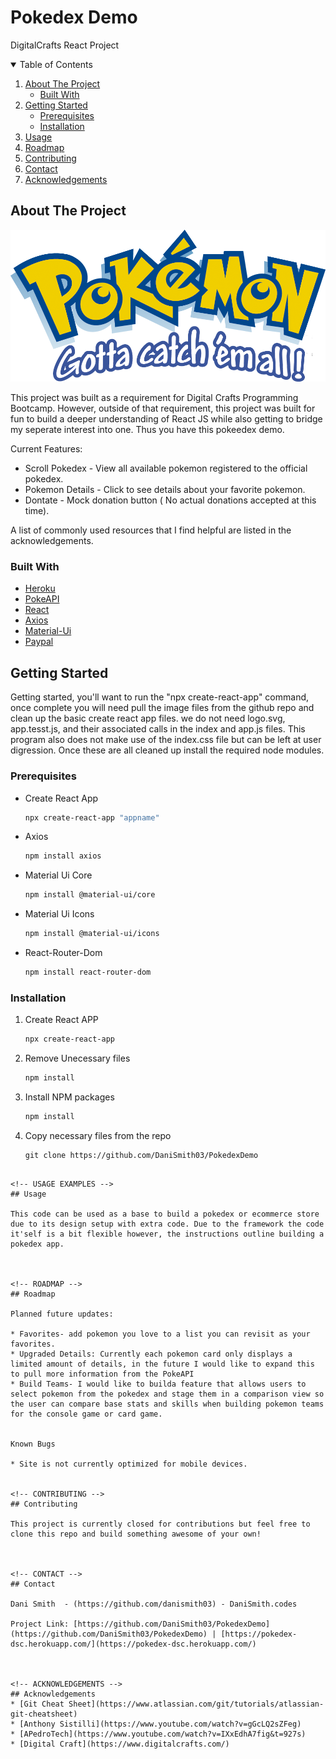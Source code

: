 # Pokedex Demo
DigitalCrafts React Project


<!-- TABLE OF CONTENTS -->
<details open="open">
  <summary>Table of Contents</summary>
  <ol>
    <li>
      <a href="#about-the-project">About The Project</a>
      <ul>
        <li><a href="#built-with">Built With</a></li>
      </ul>
    </li>
    <li>
      <a href="#getting-started">Getting Started</a>
      <ul>
        <li><a href="#prerequisites">Prerequisites</a></li>
        <li><a href="#installation">Installation</a></li>
      </ul>
    </li>
    <li><a href="#usage">Usage</a></li>
    <li><a href="#roadmap">Roadmap</a></li>
    <li><a href="#contributing">Contributing</a></li>
    <li><a href="#contact">Contact</a></li>
    <li><a href="#acknowledgements">Acknowledgements</a></li>
  </ol>
</details>



<!-- ABOUT THE PROJECT -->
## About The Project

[![Pokemon Logo](src/images/pokeLogo.png)](https://pokedex-dsc.herokuapp.com/)

This project was built as a requirement for Digital Crafts Programming Bootcamp. However, outside of that requirement, this project was built for fun to build a deeper understanding of React JS while also getting to bridge my seperate interest into one. Thus you have this pokeedex demo. 

Current Features:

* Scroll Pokedex - View all available pokemon registered to the official pokedex. 
* Pokemon Details - Click to see details about your favorite pokemon. 
* Dontate - Mock donation button ( No actual donations accepted at this time).

 

A list of commonly used resources that I find helpful are listed in the acknowledgements.

### Built With

* [Heroku](https://www.heroku.com/)
* [PokeAPI](https://pokeapi.co/docs/v2#pokemon)
* [React](https://reactjs.org/docs/getting-started.html)
* [Axios](https://axios-http.com/docs/intro)
* [Material-Ui](https://mui.com/getting-started/usage/)
* [Paypal](https://developer.paypal.com/)




<!-- GETTING STARTED -->
## Getting Started

Getting started, you'll want to run the "npx create-react-app" command, once complete you will need pull the image files from the github repo and clean up the basic create react app files. we do not need logo.svg, app.tesst.js, and their associated calls in the index and app.js files. This program also does not make use of the index.css file but can be left at user digression. Once these are all cleaned up install the required node modules.

### Prerequisites

* Create React App
  ```sh
  npx create-react-app "appname"
  ```
* Axios
  ```sh
  npm install axios

* Material Ui Core
  ```sh
  npm install @material-ui/core

* Material Ui Icons
  ```sh
  npm install @material-ui/icons

* React-Router-Dom
  ```sh
  npm install react-router-dom
  

### Installation


1. Create React APP
   ```sh
   npx create-react-app
   ```
2. Remove Unecessary files
   ```sh
   npm install 
   ```
3. Install NPM packages
   ```sh
   npm install 
   ```
4. Copy necessary files from the repo
   ```git
   git clone https://github.com/DaniSmith03/PokedexDemo
  ```

<!-- USAGE EXAMPLES -->
## Usage

This code can be used as a base to build a pokedex or ecommerce store due to its design setup with extra code. Due to the framework the code it'self is a bit flexible however, the instructions outline building a pokedex app. 



<!-- ROADMAP -->
## Roadmap

Planned future updates:

* Favorites- add pokemon you love to a list you can revisit as your favorites.
* Upgraded Details: Currently each pokemon card only displays a limited amount of details, in the future I would like to expand this to pull more information from the PokeAPI
* Build Teams- I would like to builda feature that allows users to select pokemon from the pokedex and stage them in a comparison view so the user can compare base stats and skills when building pokemon teams for the console game or card game.  


Known Bugs

* Site is not currently optimized for mobile devices.


<!-- CONTRIBUTING -->
## Contributing

This project is currently closed for contributions but feel free to clone this repo and build something awesome of your own!



<!-- CONTACT -->
## Contact

Dani Smith  - (https://github.com/danismith03) - DaniSmith.codes  

Project Link: [https://github.com/DaniSmith03/PokedexDemo](https://github.com/DaniSmith03/PokedexDemo) | [https://pokedex-dsc.herokuapp.com/](https://pokedex-dsc.herokuapp.com/)



<!-- ACKNOWLEDGEMENTS -->
## Acknowledgements
* [Git Cheat Sheet](https://www.atlassian.com/git/tutorials/atlassian-git-cheatsheet)
* [Anthony Sistilli](https://www.youtube.com/watch?v=gGcLQ2sZFeg)
* [APedroTech](https://www.youtube.com/watch?v=IXxEdhA7fig&t=927s)
* [Digital Craft](https://www.digitalcrafts.com/)